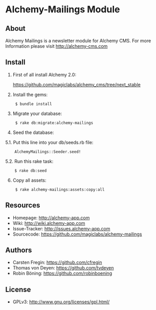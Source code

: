 Alchemy-Mailings Module
=======================

About
-----

Alchemy Mailings is a newsletter module for Alchemy CMS.
For more Information please visit http://alchemy-cms.com

Install
-------

1. First of all install Alchemy 2.0:

    <https://github.com/magiclabs/alchemy_cms/tree/next_stable>

2. Install the gems:

        $ bundle install

4. Migrate your database:

        $ rake db:migrate:alchemy-mailings

5. Seed the database:

  5.1. Put this line into your db/seeds.rb file:
        
        AlchemyMailings::Seeder.seed!

  5.2. Run this rake task:

        $ rake db:seed

6. Copy all assets:

        $ rake alchemy-mailings:assets:copy:all

Resources
---------

* Homepage: <http://alchemy-app.com>
* Wiki: <http://wiki.alchemy-app.com>
* Issue-Tracker: <http://issues.alchemy-app.com>
* Sourcecode: <https://github.com/magiclabs/alchemy-mailings>

Authors
---------

* Carsten Fregin: <https://github.com/cfregin>
* Thomas von Deyen: <https://github.com/tvdeyen>
* Robin Böning: <https://github.com/robinboening>

License
-------

* GPLv3: <http://www.gnu.org/licenses/gpl.html/>

